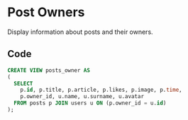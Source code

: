 # Post Owners

Display information about posts and their owners.

## Code

```sql
CREATE VIEW posts_owner AS
(
  SELECT
    p.id, p.title, p.article, p.likes, p.image, p.time,
    p.owner_id, u.name, u.surname, u.avatar
  FROM posts p JOIN users u ON (p.owner_id = u.id)
);
```
